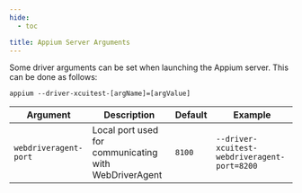 ```yaml
---
hide:
  - toc

title: Appium Server Arguments
---
```


Some driver arguments can be set when launching the Appium server. This can be done as follows:

```
appium --driver-xcuitest-[argName]=[argValue]
```

|Argument|Description|Default|Example|
|----|-------|-----------|-------|
| `webdriveragent-port` | Local port used for communicating with WebDriverAgent | `8100` | `--driver-xcuitest-webdriveragent-port=8200` |
